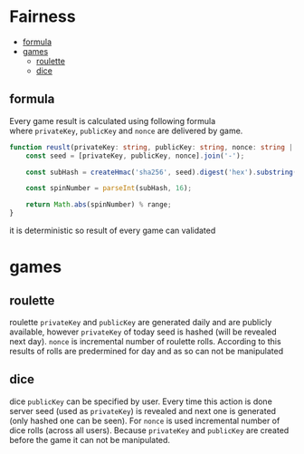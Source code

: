 # Fairness

-   [formula](#formula)
-   [games](#games)
    -   [roulette](#roulette)
    -   [dice](#dice)

## formula

Every game result is calculated using following formula  
where `privateKey`, `publicKey` and `nonce` are delivered by game.

```ts
function reuslt(privateKey: string, publicKey: string, nonce: string | number) {
    const seed = [privateKey, publicKey, nonce].join('-');

    const subHash = createHmac('sha256', seed).digest('hex').substring(0, 8);

    const spinNumber = parseInt(subHash, 16);

    return Math.abs(spinNumber) % range;
}
```

it is deterministic so result of every game can validated

# games

## roulette

roulette `privateKey` and `publicKey` are generated daily and are publicly available,
however `privateKey` of today seed is hashed (will be revealed next day).
`nonce` is incremental number of roulette rolls.
According to this results of rolls are predermined for day and as so can not be manipulated

## dice

dice `publicKey` can be specified by user. Every time this action is done server seed (used as `privateKey`) is revealed and next one is generated (only hashed one can be seen).
For `nonce` is used incremental number of dice rolls (across all users).
Because `privateKey` and `publicKey` are created before the game it can not be manipulated.
